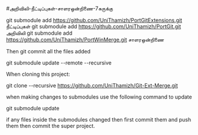 #அறிவிலி-நீட்டிப்புகள்-சாளரஒன்றிணை-7சுருக்கு

git submodule add https://github.com/UniThamizh/PortGitExtensions.git நீட்டிப்புகள்
git submodule add https://github.com/UniThamizh/PortGit.git அறிவிலி
git submodule add https://github.com/UniThamizh/PortWinMerge.git சாளரஒன்றிணை

Then git commit all the files added

git submodule update --remote --recursive


When cloning this project:

git clone --recursive https://github.com/UniThamizh/Git-Ext-Merge.git

when making changes to submodules use the following command to update 

git submodule update

if any files inside the submodules changed then first commit them and push them then 
commit the super project. 


